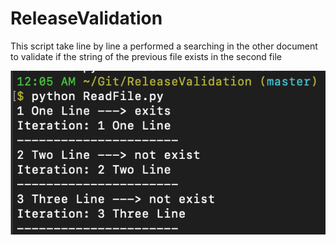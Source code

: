 # ReleaseValidation

This script take line by line a performed a searching in the other document to validate if the string of the previous file exists in the second file

![Alt text](images/ReleaseValidationExecution.png?raw=true "Title")
